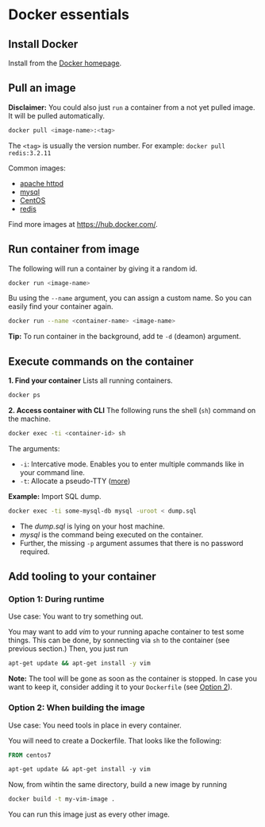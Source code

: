 # Docker essentials

## Install Docker
Install from the [Docker homepage][1].

[1]: https://store.docker.com/editions/community/docker-ce-desktop-mac

## Pull an image

**Disclaimer:** You could also just `run` a container from a not yet pulled image. It will be pulled automatically.

```sh
docker pull <image-name>:<tag>
```

The `<tag>` is usually the version number. For example: `docker pull redis:3.2.11`

Common images:
* [apache httpd](https://hub.docker.com/_/httpd/)
* [mysql](https://hub.docker.com/_/mysql/)
* [CentOS](https://hub.docker.com/_/centos/)
* [redis](https://hub.docker.com/_/redis/)

Find more images at https://hub.docker.com/.


## Run container from image
The following will run a container by giving it a random id.
```sh
docker run <image-name>
```

Bu using the `--name` argument, you can assign a custom name. So you can easily find your container again.
```sh
docker run --name <container-name> <image-name>
```

**Tip:** To run container in the background, add te `-d` (deamon) argument.

## Execute commands on the container

**1. Find your container**
Lists all running containers.
```sh
docker ps
```

**2. Access container with CLI**
The following runs the shell (`sh`) command on the machine.
```sh
docker exec -ti <container-id> sh
```

The arguments:
* `-i`: Intercative mode. Enables you to enter multiple commands like in your command line.
* `-t`: Allocate a pseudo-TTY ([more](https://stackoverflow.com/a/10346575/90432))

**Example:** Import SQL dump.
```sh
docker exec -ti some-mysql-db mysql -uroot < dump.sql
```
* The _dump.sql_ is lying on your host machine.
* _mysql_ is the command being executed on the container.
* Further, the missing `-p` argument assumes that there is no password required.

## Add tooling to your container

### Option 1: During runtime

Use case: You want to try something out.

You may want to add _vim_ to your running apache container to test some things. This can be done, by sonnecting via `sh` to the container (see previous section.)
Then, you just run
```sh
apt-get update && apt-get install -y vim
```

**Note:** The tool will be gone as soon as the container is stopped. In case you want to keep it, consider adding it to your `Dockerfile` (see [Option 2](#option-2-when-building-the-image)).


### Option 2: When building the image

Use case: You need tools in place in every container.

You will need to create a Dockerfile. That looks like the following:
```Dockerfile
FROM centos7

apt-get update && apt-get install -y vim
```

Now, from wihtin the same directory, build a new image by running
```sh
docker build -t my-vim-image .
```

You can run this image just as every other image.
